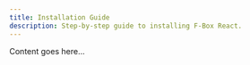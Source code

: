 ```yaml
---
title: Installation Guide
description: Step-by-step guide to installing F-Box React.
---
```


Content goes here...
